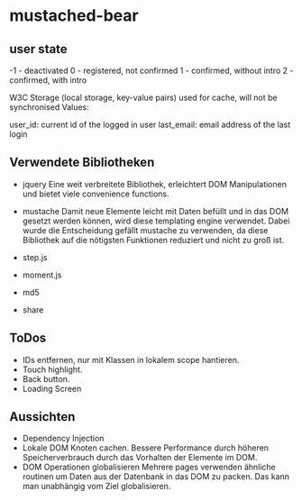 mustached-bear
==============

user state
-----------------
-1 - deactivated
 0 - registered, not confirmed
 1 - confirmed, without intro
 2 - confirmed, with intro

W3C Storage (local storage, key-value pairs) used for cache, will not be synchronised
Values:

user_id: current id of the logged in user
last_email: email address of the last login

Verwendete Bibliotheken
------------
- jquery
  Eine weit verbreitete Bibliothek, erleichtert DOM Manipulationen und bietet
  viele convenience functions.

- mustache
  Damit neue Elemente leicht mit Daten befüllt und in das DOM gesetzt werden können,
  wird diese templating engine verwendet. Dabei wurde die Entscheidung gefällt mustache
  zu verwenden, da diese Bibliothek auf die nötigsten Funktionen reduziert und nicht
  zu groß ist.

- step.js


- moment.js


- md5


- share



ToDos
-------------
- IDs entfernen, nur mit Klassen in lokalem scope hantieren.
- Touch highlight.
- Back button.
- Loading Screen

Aussichten
--------------
- Dependency Injection
- Lokale DOM Knoten cachen.
  Bessere Performance durch höheren Speicherverbrauch durch das Vorhalten der Elemente im DOM.
- DOM Operationen globalisieren
  Mehrere pages verwenden ähnliche routinen um Daten aus der Datenbank in das DOM zu packen. Das kann man
  unabhängig vom Ziel globalisieren.
